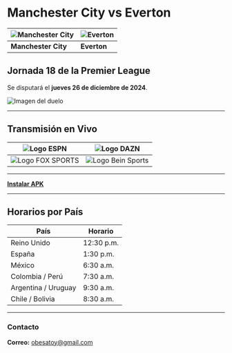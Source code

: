 # Manchester City vs Everton

| ![Manchester City](https://upload.wikimedia.org/wikipedia/en/e/eb/Manchester_City_FC_badge.svg) | ![Everton](https://upload.wikimedia.org/wikipedia/en/7/7c/Everton_FC_logo.svg) |
|------------------------------------------------------------------------------------------------|--------------------------------------------------------------------------------|
| **Manchester City**                                                                           | **Everton**                                                                    |

## Jornada 18 de la Premier League  
Se disputará el **jueves 26 de diciembre de 2024**.

![Imagen del duelo](http://cnd.ultratv.rf.gd/eventos/v1/manchestervseverton.png)

---

## Transmisión en Vivo  
| ![Logo ESPN](https://golazotv2stream.web.app/logos/espn.png) | ![Logo DAZN](https://golazotv2stream.web.app/logos/dazn1.png) |
|-------------------------------------------------------------|---------------------------------------------------------------|
| ![Logo FOX SPORTS](https://golazotv2stream.web.app/logos/foxsports.png) | ![Logo Bein Sports](https://golazotv2stream.web.app/logos/bein_sports.png) |

---

[**Instalar APK**](https://apk.e-droid.net/apk/app3418656-hvjn5f.apk?v=6)

---

## Horarios por País
| País                | Horario     |
|---------------------|-------------|
| Reino Unido         | 12:30 p.m. |
| España              | 1:30 p.m.  |
| México              | 6:30 a.m.  |
| Colombia / Perú     | 7:30 a.m.  |
| Argentina / Uruguay | 9:30 a.m.  |
| Chile / Bolivia     | 8:30 a.m.  |  

---

### Contacto  
**Correo:** [obesatoy@gmail.com](mailto:obesatoy@gmail.com)
